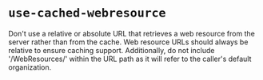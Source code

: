 # `use-cached-webresource`

Don't use a relative or absolute URL that retrieves a web resource from the server rather than from the cache. Web resource URLs should always be relative to ensure caching support. Additionally, do not include '/WebResources/' within the URL path as it will refer to the caller's default organization.